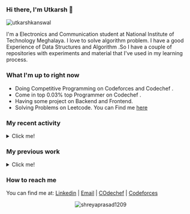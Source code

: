 ### Hi there, I'm Utkarsh 👋

<p align="left"> <img src="https://komarev.com/ghpvc/?username=utkarshkanswal" alt="utkarshkanswal" /> </p>

I'm a Electronics and Communication student at National Institute of Technology Meghalaya. I love to solve algorithm problem. I have a good Experience of Data Structures and Algorithm .So I have a couple of repositories with experiments and material that I've used in my learning process.

### What I'm up to right now

- Doing Competitive Programming on Codeforces and Codechef .
- Come in top 0.03% top Programmer on Codechef .
- Having some project on Backend and Frontend.
- Solving Problems on Leetcode. You can Find me [here](https://leetcode.com/utkarshkanswal/)

### My recent activity

<details>
  <summary>Click me!</summary>
  
- Working on Backend Technology like Nodejs, Express etc. 
  
</details>

### My previous work

<details>
  <summary>Click me!</summary>
  
- Interned at JP Morgan Chase & Co. , Establising data and visualization .
- Made a simple Rating Based Ranklist Generator . It can be found in [this repository](https://github.com/utkarshkanswal/Rating-Based-Ranklist).
- Check My Portfolio [Click Here](https://utkarshkanswal.github.io/My-Portfolio/)


</details>

### How to reach me

You can find me at: [Linkedin](https://www.linkedin.com/in/utkarsh-kumar-7b0195189/) | [Email](mailto:utkarshkanswal@gmail.com) | [COdechef](https://www.codechef.com/users/utkarshkanswal) | [Codeforces](https://codeforces.com/profile/utkarshkanswal)

<!--
**jaswantcoder/jaswantcoder** is a ✨ _special_ ✨ repository because its `README.md` (this file) appears on your GitHub profile.

Here are some ideas to get you started:

- 🔭 I’m currently working on ...
- 🌱 I’m currently learning ...
- 👯 I’m looking to collaborate on ...
- 🤔 I’m looking for help with ...
- 💬 Ask me about ...
- 📫 How to reach me: ...
- 😄 Pronouns: ...
- ⚡ Fun fact: ...
-->
</p><p align="center"> <img src="https://github-readme-stats.vercel.app/api?username=utkarshkanswal&show_icons=true" alt="shreyaprasad1209" /> </p>
